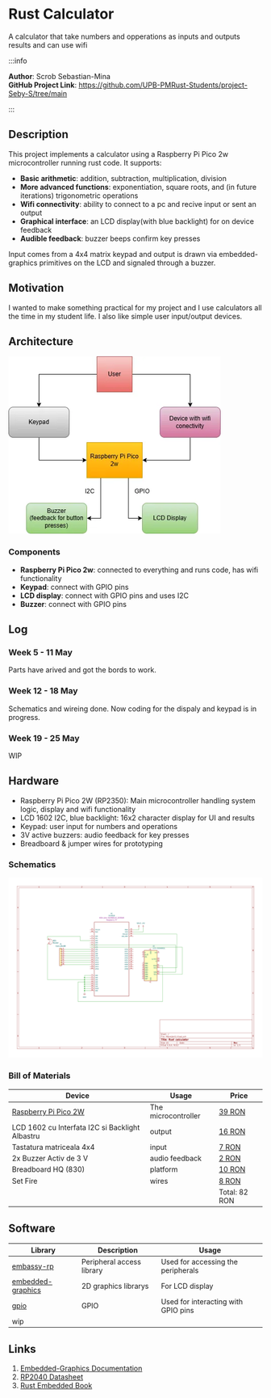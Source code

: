 # Rust Calculator
A calculator that take numbers and opperations as inputs and outputs results and can use wifi

:::info 

**Author**: Scrob Sebastian-Mina \
**GitHub Project Link**: https://github.com/UPB-PMRust-Students/project-Seby-S/tree/main

:::

## Description

This project implements a calculator using a Raspberry Pi Pico 2w microcontroller running rust code.
It supports:

- **Basic arithmetic**: addition, subtraction, multiplication, division  
- **More advanced functions**: exponentiation, square roots, and (in future iterations) trigonometric operations  
- **Wifi connectivity**: ability to connect to a pc and recive input or sent an output  
- **Graphical interface**: an LCD display(with blue backlight) for on device feedback  
- **Audible feedback**: buzzer beeps confirm key presses

Input comes from a 4x4 matrix keypad and output is drawn via embedded-graphics primitives on the LCD and signaled through a buzzer.


## Motivation

I wanted to make something practical for my project and I use calculators all the time in my student life. I also like simple user input/output devices.

## Architecture 

![Schematic diagram](arc.webp)

### Components

- **Raspberry Pi Pico 2w**: connected to everything and runs code, has wifi functionality
- **Keypad**: connect with GPIO pins
- **LCD display**: connect with GPIO pins and uses I2C
- **Buzzer**: connect with GPIO pins


## Log

<!-- write every week your progress here -->

### Week 5 - 11 May
Parts have arived and got the bords to work.

### Week 12 - 18 May
Schematics and wireing done. Now coding for the dispaly and keypad is in progress.

### Week 19 - 25 May
WIP

## Hardware
- Raspberry Pi Pico 2W (RP2350): Main microcontroller handling system logic, display and wifi functionality  
- LCD 1602 I2C, blue backlight: 16x2 character display for UI and results  
- Keypad: user input for numbers and operations  
- 3V active buzzers: audio feedback for key presses  
- Breadboard & jumper wires for prototyping


### Schematics

![Schematic diagram2](MAproject1.svg)

### Bill of Materials

<!-- Fill out this table with all the hardware components that you might need.

The format is 
```
| [Device](link://to/device) | This is used ... | [price](link://to/store) |

```

-->

| Device | Usage | Price |
|--------|--------|-------|
| [Raspberry Pi Pico 2W](https://www.raspberrypi.com/documentation/microcontrollers/raspberry-pi-pico.html)  | The microcontroller | [39 RON](https://www.optimusdigital.ro/en/raspberry-pi-boards/13327-raspberry-pi-pico-2-w.html)  |
| LCD 1602 cu Interfata I2C si Backlight Albastru | output | [16 RON](https://www.optimusdigital.ro/ro/optoelectronice-lcd-uri/2894-lcd-cu-interfata-i2c-si-backlight-albastru.html) |
| Tastatura matriceala 4x4 | input | [7 RON](https://www.optimusdigital.ro/ro/senzori-senzori-de-atingere/470-tastatura-matriceala-4x4-cu-conector-pin-de-tip-mama.html) |
| 2x Buzzer Activ de 3 V | audio feedback | [2 RON](https://www.optimusdigital.ro/ro/audio-buzzere/635-buzzer-activ-de-3-v.html) |
| Breadboard HQ (830) | platform | [10 RON](https://www.optimusdigital.ro/en/breadboards/8-breadboard-hq-830-points.html) |
| Set Fire | wires | [8 RON](https://www.optimusdigital.ro/ro/fire-fire-mufate/12-set-de-cabluri-pentru-breadboard.html) |
|||Total: 82 RON |

## Software

| Library | Description | Usage |
|---------|-------------|-------|
| [embassy-rp](https://docs.embassy.dev/embassy-rp/git/rp2040/index.html) | Peripheral access library | Used for accessing the peripherals |
| [embedded-graphics](https://docs.embassy.dev/embassy-rp/git/rp2040/index.html) | 2D graphics librarys | For LCD display |
| [gpio](https://docs.embassy.dev/embassy-stm32/git/stm32c011d6/gpio/index.html) | GPIO | Used for interacting with GPIO pins |
|wip|||


## Links

<!-- Add a few links that inspired you and that you think you will use for your project -->

1. [Embedded-Graphics Documentation](https://github.com/embedded-graphics/embedded-graphics)  
2. [RP2040 Datasheet](https://datasheets.raspberrypi.com/rp2040/rp2040-datasheet.pdf)  
3. [Rust Embedded Book](https://docs.rust-embedded.org/book/)




